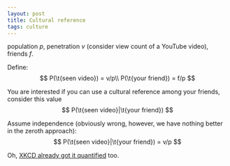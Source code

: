 ```yaml
---
layout: post
title: Cultural reference
tags: culture
---
```


population $p$, penetration $v$ (consider view count of a YouTube video), friends $f$.

Define:
$$
	P(\t{seen video}) = v/p\\
	P(\t{your friend}) = f/p
$$

You are interested if you can use a cultural reference among your friends,
consider this value
$$
	P(\t{seen video}|\t{your friend})
$$

Assume independence (obviously wrong, however, we have nothing better in the zeroth approach):
$$
	P(\t{seen video}|\t{your friend}) = v/p
$$

Oh, [XKCD already got it quantified](https://xkcd.com/1053/) too.
